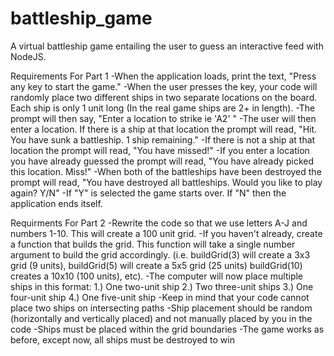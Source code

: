 # battleship_game
A virtual battleship game entailing the user to guess an interactive feed with NodeJS.


Requirements For Part 1
-When the application loads, print the text, "Press any key to start the game."
-When the user presses the key, your code will randomly place two different ships in two separate locations on the board. Each ship is only 1 unit long (In the real game ships are 2+ in length).
-The prompt will then say, "Enter a location to strike ie 'A2' "
-The user will then enter a location. If there is a ship at that location the prompt will read, "Hit. You have sunk a battleship. 1 ship remaining."
-If there is not a ship at that location the prompt will read, "You have missed!"
-If you enter a location you have already guessed the prompt will read, "You have already picked this location. Miss!"
-When both of the battleships have been destroyed the prompt will read, "You have destroyed all battleships. Would you like to play again? Y/N"
-If "Y" is selected the game starts over. If "N" then the application ends itself.

Requirments For Part 2
-Rewrite the code so that we use letters A-J and numbers 1-10. This will create a 100 unit grid.
-If you haven't already, create a function that builds the grid. This function will take a single number argument to build the grid accordingly. (i.e. buildGrid(3) will create a 3x3 grid (9 units), buildGrid(5) will create a 5x5 grid (25 units) buildGrid(10) creates a 10x10 (100 units), etc). 
-The computer will now place multiple ships in this format:
    1.) One two-unit ship
    2.) Two three-unit ships
    3.) One four-unit ship
    4.) One five-unit ship
-Keep in mind that your code cannot place two ships on intersecting paths
-Ship placement should be random (horizontally and vertically placed) and not manually placed by you in the code
-Ships must be placed within the grid boundaries
-The game works as before, except now, all ships must be destroyed to win

